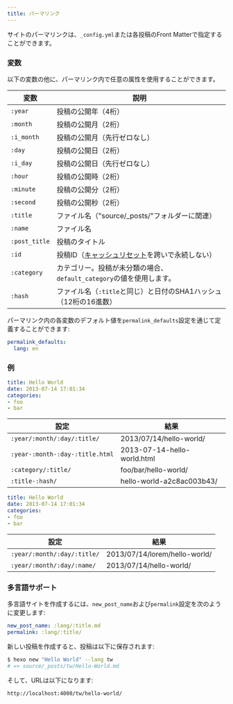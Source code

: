```yaml
---
title: パーマリンク
---
```

サイトのパーマリンクは、`_config.yml`または各投稿のFront Matterで指定することができます。

### 変数

以下の変数の他に、パーマリンク内で任意の属性を使用することができます。

変数 | 説明
--- | ---
`:year` | 投稿の公開年（4桁）
`:month` | 投稿の公開月（2桁）
`:i_month` | 投稿の公開月（先行ゼロなし）
`:day` | 投稿の公開日（2桁）
`:i_day` | 投稿の公開日（先行ゼロなし）
`:hour` | 投稿の公開時（2桁）
`:minute` | 投稿の公開分（2桁）
`:second` | 投稿の公開秒（2桁）
`:title` | ファイル名（"source/_posts/"フォルダーに関連）
`:name` | ファイル名
`:post_title` | 投稿のタイトル
`:id` | 投稿ID（[キャッシュリセット](/docs/commands#clean)を跨いで永続しない）
`:category` | カテゴリー。投稿が未分類の場合、`default_category`の値を使用します。
`:hash` | ファイル名（`:title`と同じ）と日付のSHA1ハッシュ（12桁の16進数）

パーマリンク内の各変数のデフォルト値を`permalink_defaults`設定を通じて定義することができます:

``` yaml
permalink_defaults:
  lang: en
```

### 例

``` yaml source/_posts/hello-world.md
title: Hello World
date: 2013-07-14 17:01:34
categories:
- foo
- bar
```

設定 | 結果
--- | ---
`:year/:month/:day/:title/` | 2013/07/14/hello-world/
`:year-:month-:day-:title.html` | 2013-07-14-hello-world.html
`:category/:title/` | foo/bar/hello-world/
`:title-:hash/` | hello-world-a2c8ac003b43/

``` yaml source/_posts/lorem/hello-world.md
title: Hello World
date: 2013-07-14 17:01:34
categories:
- foo
- bar
```

設定 | 結果
--- | ---
`:year/:month/:day/:title/` | 2013/07/14/lorem/hello-world/
`:year/:month/:day/:name/` | 2013/07/14/hello-world/

### 多言語サポート

多言語サイトを作成するには、`new_post_name`および`permalink`設定を次のように変更します:

``` yaml
new_post_name: :lang/:title.md
permalink: :lang/:title/
```

新しい投稿を作成すると、投稿は以下に保存されます:

``` bash
$ hexo new "Hello World" --lang tw
# => source/_posts/tw/Hello-World.md
```

そして、URLは以下になります:

``` plain
http://localhost:4000/tw/hello-world/
```

